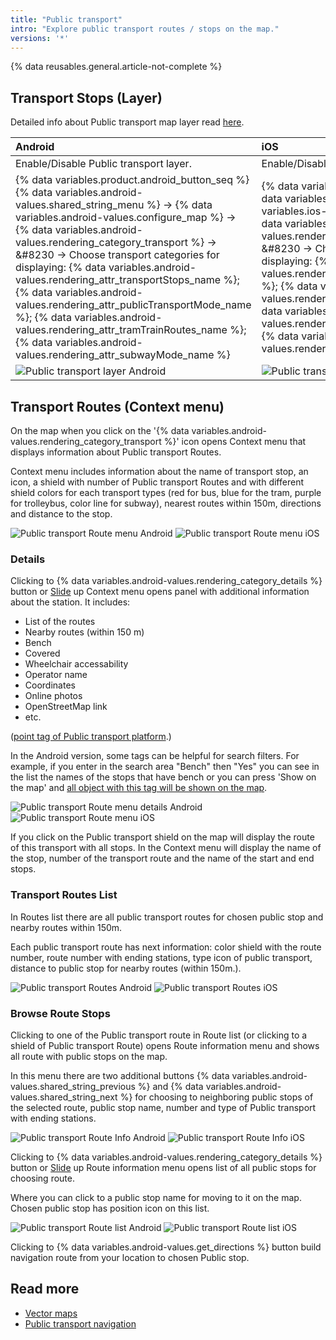 ```yaml
---
title: "Public transport"
intro: "Explore public transport routes / stops on the map."
versions: '*'
---
```

{% data reusables.general.article-not-complete %}

## Transport Stops (Layer)

Detailed info about Public transport map layer read [here](/osmand/map/vector-maps#transport).

| Android | iOS |
| :--- | :--- |
| Enable/Disable Public transport layer.| Enable/Disable Public transport layer. |
|{% data variables.product.android_button_seq %} {% data variables.android-values.shared_string_menu %} → {% data variables.android-values.configure_map %} → {% data variables.android-values.rendering_category_transport %} → &#8230 → Choose transport categories for displaying: {% data variables.android-values.rendering_attr_transportStops_name %}; {% data variables.android-values.rendering_attr_publicTransportMode_name %}; {% data variables.android-values.rendering_attr_tramTrainRoutes_name %}; {% data variables.android-values.rendering_attr_subwayMode_name %} | {% data variables.product.ios_button_seq %} {% data variables.ios-values.menu %} → {% data variables.ios-values.map_settings_map %} → {% data variables.ios-values.rendering_category_transport %} → &#8230 → Choose transport categories for displaying: {% data variables.ios-values.rendering_attr_publicTransportMode_name %}; {% data variables.ios-values.rendering_attr_subwayMode_name %}; {% data variables.ios-values.rendering_attr_tramTrainRoutes_name %}; {% data variables.ios-values.rendering_attr_transportStops_name %}  |
|   ![Public transport layer Android](/assets/images/map/pt_layer_android.png) | ![Public transport layer iOS](/assets/images/map/pt_layer_ios.png) |

## Transport Routes (Context menu)

On the map when you click on the '{% data variables.android-values.rendering_category_transport %}' icon opens Context menu that displays information about Public transport Routes.

Context menu includes information about the name of transport stop, an icon, a shield with number of Public transport Routes and with different shield colors for each transport types (red for bus, blue for the tram, purple for trolleybus, color line for subway), nearest routes within 150m, directions and distance to the stop.

![Public transport Route menu Android](/assets/images/map/pt_routemenu_android.png) ![Public transport Route menu iOS](/assets/images/map/pt_routemenu_ios.png)


### Details

Clicking to {% data variables.android-values.rendering_category_details %} button or [Slide](/osmand/map/interact-with-map#gestures) up Context menu opens panel with additional information about the station. It includes:
- List of the routes
- Nearby routes (within 150 m)
- Bench
- Covered
- Wheelchair accessability
- Operator name
- Coordinates
- Online photos
- OpenStreetMap link
- etc.


([point tag of Public transport platform](https://wiki.openstreetmap.org/wiki/Tag:public_transport%3Dplatform).)

In the Android version, some tags can be helpful for search filters. For example, if you enter in the search area "Bench" then "Yes" you can see in the list the names of the stops that have bench or you can press 'Show on the map' and [all object with this tag will be shown on the map](/osmand/map/point-layers-on-map#search-results-poi-on-the-map).

![Public transport Route menu details Android](/assets/images/map/pt_routemenu_details_android.png) ![Public transport Route menu iOS](/assets/images/map/pt_routemenu_details_ios.png)

If you click on the Public transport shield on the map will display the route of this transport with all stops. In the Context menu will display the name of the stop,  number of the transport route and the name of the start and end stops.

### Transport Routes List 

In Routes list there are all public transport routes for chosen public stop and nearby routes within 150m.

Each public transport route has next information: color shield with the route number, route number with ending stations, type icon of public transport, distance to public stop for nearby routes (within 150m.).

![Public transport Routes Android](/assets/images/map/pt_routes_android.png) ![Public transport Routes iOS](/assets/images/map/pt_routes_ios.png) 

### Browse Route Stops

Clicking to one of the Public transport route in Route list (or clicking to a shield of Public transport Route) opens Route information menu and shows all route with public stops on the map.  

In this menu there are two additional buttons {% data variables.android-values.shared_string_previous %} and {% data variables.android-values.shared_string_next %} for choosing to neighboring public stops of the selected route, public stop name, number and type of Public transport with ending stations.     


![Public transport Route Info Android](/assets/images/map/pt_route_info_android.png)  ![Public transport Route Info iOS](/assets/images/map/pt_route_info_ios.png) 

Clicking to {% data variables.android-values.rendering_category_details %} button or [Slide](/osmand/map/interact-with-map#gestures) up Route information menu opens list of all public stops for choosing route.

Where you can click to a public stop name for moving to it on the map. Chosen public stop has position icon on this list.

![Public transport Route list Android](/assets/images/map/pt_route_list_android.png) ![Public transport Route list iOS](/assets/images/map/pt_route_list_ios.png) 

Clicking to {% data variables.android-values.get_directions %} button build navigation route from your location to chosen Public stop.

## Read more

- [Vector maps](osmand/map/vector-maps) 
- [Public transport navigation](/osmand/navigation/public-transport-navigation)
  
